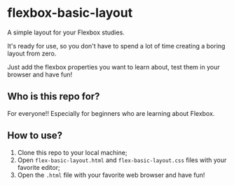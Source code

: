 # flexbox-basic-layout
A simple layout for your Flexbox studies. 

It's ready for use, so you don't have to spend a lot of time creating a boring layout from zero. 

Just add the flexbox properties you want to learn about, test them in your browser and have fun! 

## Who is this repo for?
For everyone!! Especially for beginners who are learning about Flexbox.

## How to use?

1. Clone this repo to your local machine;
2. Open `flex-basic-layout.html` and `flex-basic-layout.css` files with your favorite editor;
3. Open the `.html` file with your favorite web browser and have fun!
